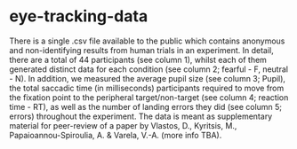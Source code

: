# eye-tracking-data
There is a single .csv file available to the public which contains anonymous and non-identifying results from human trials in an experiment. In detail, there are a total of 44 participants (see column 1), whilst each of them generated distinct data for each condition (see column 2; fearful - F, neutral - N). In addition, we measured the average pupil size (see column 3; Pupil), the total saccadic time (in milliseconds) participants required to move from the fixation point to the peripheral target/non-target (see column 4; reaction time - RT), as well as the number of landing errors they did (see column 5; errors) throughout the experiment. The data is meant as supplementary material for peer-review of a paper by Vlastos, D., Kyritsis, M., Papaioannou-Spiroulia, A. & Varela, V.-A. (more info TBA).
